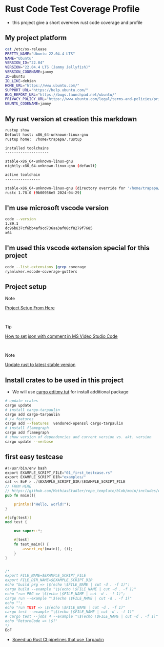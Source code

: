 # Rust Code Test Coverage Profile

- this project give a short overview rust code coverage and profile

## My project platform

```bash
cat /etc/os-release 
PRETTY_NAME="Ubuntu 22.04.4 LTS"
NAME="Ubuntu"
VERSION_ID="22.04"
VERSION="22.04.4 LTS (Jammy Jellyfish)"
VERSION_CODENAME=jammy
ID=ubuntu
ID_LIKE=debian
HOME_URL="https://www.ubuntu.com/"
SUPPORT_URL="https://help.ubuntu.com/"
BUG_REPORT_URL="https://bugs.launchpad.net/ubuntu/"
PRIVACY_POLICY_URL="https://www.ubuntu.com/legal/terms-and-policies/privacy-policy"
UBUNTU_CODENAME=jammy
```

## My rust version at creation this markdown

```bash
rustup show
Default host: x86_64-unknown-linux-gnu
rustup home:  /home/trapapa/.rustup

installed toolchains
--------------------

stable-x86_64-unknown-linux-gnu
nightly-x86_64-unknown-linux-gnu (default)

active toolchain
----------------

stable-x86_64-unknown-linux-gnu (directory override for '/home/trapapa/rust_code_test_coverage_profile')
rustc 1.78.0 (9b00956e5 2024-04-29)
```

## I'm use microsoft vscode version

```bash
code --version
1.89.1
dc96b837cf6bb4af9cd736aa3af08cf8279f7685
x64
```

## I'm used this vscode extension special for this project

```bash
code --list-extensions |grep coverage
ryanluker.vscode-coverage-gutters
```

## Project setup

> [!NOTE]
> [Project Setup From Here](https://github.com/MathiasStadler/repo_template/blob/main/includes/extract_scripts_from_markdown.md)

&nbsp;

> [!TIP]
> [How to set json with comment in MS Video Studio Code](https://github.com/MathiasStadler/repo_template/blob/main/includes/update_rust_add_crates_to_last_version.md)

&nbsp;

> [!NOTE]
> [Update rust to latest stable version](https://github.com/MathiasStadler/repo_template/blob/main/includes/update_rust_add_crates_to_last_version.md)

## Install crates to be used in this project

- We will use [cargo edit](https://crates.io/crates/cargo-edit)[my tut](https://github.com/MathiasStadler/repo_template/blob/main/includes/update_rust_add_crates_to_last_version.md#install-cargo-edit) for install additional package

```bash
# update crates
cargo update
# install cargo-tarpaulin
cargo add cargo-tarpaulin
# /w features
cargo add --features  vendored-openssl cargo-tarpaulin
# install flamegraph
cargo add flamegraph
# show version of dependencies and current version vs. akt. version
cargo update --verbose
```

## first easy testcase

```rust
#!/usr/bin/env bash
export EXAMPLE_SCRIPT_FILE="01_first_testcase.rs"
export EXAMPLE_SCRIPT_DIR="examples/"
cat << EoF > ./$EXAMPLE_SCRIPT_DIR/$EXAMPLE_SCRIPT_FILE
// FROM HERE
// https://github.com/MathiasStadler/repo_template/blob/main/includes/dummy_small_rust_codeblock.md
pub fn main(){

    println!("Hello, world!");
}

#[cfg(test)]
mod test {

    use super::*;

    #[test]
    fn test_main() {
        assert_eq!(main(), ());
    }
}


/*
export FILE_NAME=$EXAMPLE_SCRIPT_FILE
export FILE_DIR_NAME=$EXAMPLE_SCRIPT_DIR
echo "build prg => \$(echo \$FILE_NAME | cut -d . -f 1)";
cargo build --example "\$(echo \$FILE_NAME | cut -d . -f 1)"
echo "run PRG => \$(echo \$FILE_NAME | cut -d . -f 1)";
cargo run --example "\$(echo \$FILE_NAME | cut -d . -f 1)"
echo "";
echo "run TEST => \$(echo \$FILE_NAME | cut -d . -f 1)"
cargo test --example "\$(echo \$FILE_NAME | cut -d . -f 1)"
# cargo test --jobs 4 --example "\$(echo \$FILE_NAME | cut -d . -f 1)"
echo "ReturnCode => \$?"
*/
EoF
```

- [Speed up Rust CI pipelines that use Tarpaulin](https://identeco.de/en/blog/speed-up-rust-ci-pipelines-that-use-tarpaulin/)
